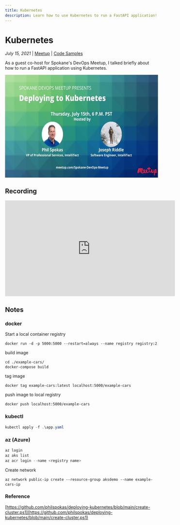 ```yaml
---
title: Kubernetes
description: Learn how to use Kubernetes to run a FastAPI application!
---
```


# Kubernetes

_July 15, 2021_ | [Meetup](https://www.meetup.com/Spokane-DevOps-Meetup/events/278709256/) | [Code Samples](https://github.com/python-spokane/kubernetes-and-python)

As a guest co-host for Spokane's DevOps Meetup, I talked briefly about how to run a FastAPI application using Kubernetes.

<img src="/img/deploying-to-kubernetes.jpeg" width="600" height="337.5">

## Recording

<iframe width="560" height="315" src="https://www.youtube-nocookie.com/embed/todSDrCjMl0?start=3640" title="YouTube video player" frameborder="0" allow="accelerometer; autoplay; clipboard-write; encrypted-media; gyroscope; picture-in-picture" allowfullscreen></iframe>

## Notes

### docker

Start a local container registry
```
docker run -d -p 5000:5000 --restart=always --name registry registry:2
```

build image
```
cd ./example-cars/
docker-compose build
```

tag image
```
docker tag example-cars:latest localhost:5000/example-cars
```

push image to local registry
```
docker push localhost:5000/example-cars
```

### kubectl

```powershell
kubectl apply -f .\app.yaml
```

### az (Azure)

```powershell
az login
az aks list
az acr login --name <registry name>
```

Create network
```
az network public-ip create --resource-group aksdemo --name example-cars-ip
```

### Reference

[https://github.com/philspokas/deploying-kubernetes/blob/main/create-cluster.ps1](https://github.com/philspokas/deploying-kubernetes/blob/main/create-cluster.ps1)
